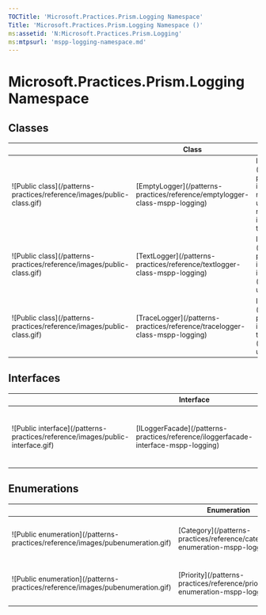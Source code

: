 ```yaml
---
TOCTitle: 'Microsoft.Practices.Prism.Logging Namespace'
Title: 'Microsoft.Practices.Prism.Logging Namespace ()'
ms:assetid: 'N:Microsoft.Practices.Prism.Logging'
ms:mtpsurl: 'mspp-logging-namespace.md'
---
```


# Microsoft.Practices.Prism.Logging Namespace

## Classes

<table>
<thead>
<tr class="header">
<th> </th>
<th>Class</th>
<th>Description</th>
</tr>
</thead>
<tbody>
<tr class="odd">
<td>![Public class](/patterns-practices/reference/images/public-class.gif)</td>
<td>[EmptyLogger](/patterns-practices/reference/emptylogger-class-mspp-logging)</td>
<td><div class="summary">
Implementation of [ILoggerFacade](/patterns-practices/reference/iloggerfacade-interface-mspp-logging) that does nothing. This implementation is useful when the application does not need logging but there are infrastructure pieces that assume there is a logger.
</div></td>
</tr>
<tr class="even">
<td>![Public class](/patterns-practices/reference/images/public-class.gif)</td>
<td>[TextLogger](/patterns-practices/reference/textlogger-class-mspp-logging)</td>
<td><div class="summary">
Implementation of [ILoggerFacade](/patterns-practices/reference/iloggerfacade-interface-mspp-logging) that logs into a [TextWriter](http://msdn.microsoft.com/en-us/library/ywxh2328).
</div></td>
</tr>
<tr class="odd">
<td>![Public class](/patterns-practices/reference/images/public-class.gif)</td>
<td>[TraceLogger](/patterns-practices/reference/tracelogger-class-mspp-logging)</td>
<td><div class="summary">
Implementation of [ILoggerFacade](/patterns-practices/reference/iloggerfacade-interface-mspp-logging) that logs to .NET [Trace](http://msdn.microsoft.com/en-us/library/36hhw2t6) class.
</div></td>
</tr>
</tbody>
</table>

## Interfaces

<table>
<thead>
<tr class="header">
<th> </th>
<th>Interface</th>
<th>Description</th>
</tr>
</thead>
<tbody>
<tr class="odd">
<td>![Public interface](/patterns-practices/reference/images/public-interface.gif)</td>
<td>[ILoggerFacade](/patterns-practices/reference/iloggerfacade-interface-mspp-logging)</td>
<td><div class="summary">
Defines a simple logger façade to be used by the Prism Library.
</div></td>
</tr>
</tbody>
</table>

## Enumerations

<table>
<thead>
<tr class="header">
<th> </th>
<th>Enumeration</th>
<th>Description</th>
</tr>
</thead>
<tbody>
<tr class="odd">
<td>![Public enumeration](/patterns-practices/reference/images/pubenumeration.gif)</td>
<td>[Category](/patterns-practices/reference/category-enumeration-mspp-logging)</td>
<td><div class="summary">
Defines values for the categories used by [ILoggerFacade](/patterns-practices/reference/iloggerfacade-interface-mspp-logging).
</div></td>
</tr>
<tr class="even">
<td>![Public enumeration](/patterns-practices/reference/images/pubenumeration.gif)</td>
<td>[Priority](/patterns-practices/reference/priority-enumeration-mspp-logging)</td>
<td><div class="summary">
Defines values for the priorities used by [ILoggerFacade](/patterns-practices/reference/iloggerfacade-interface-mspp-logging).
</div></td>
</tr>
</tbody>
</table>
